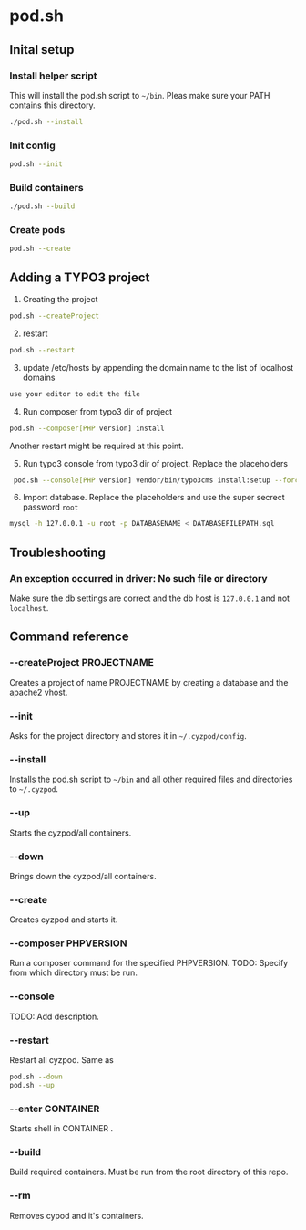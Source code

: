 # pod.sh

## Inital setup

### Install helper script
This will install the pod.sh script to `~/bin`. Pleas make sure your PATH contains this directory.
```sh
./pod.sh --install
```

### Init config
```sh
pod.sh --init
```

### Build containers
```sh
./pod.sh --build
```

### Create pods
```sh
pod.sh --create
```

## Adding a TYPO3 project

1. Creating the project
```sh
pod.sh --createProject
```

2. restart 
```sh
pod.sh --restart
```

3. update /etc/hosts by appending the domain name to the list of localhost domains
```sh
use your editor to edit the file
```

4. Run composer from typo3 dir of project
```sh
pod.sh --composer[PHP version] install 
```

Another restart might be required at this point.
 
5. Run typo3 console from typo3 dir of project. Replace the placeholders
```sh
 pod.sh --console[PHP version] vendor/bin/typo3cms install:setup --force --no-interaction --database-user-name root --database-user-password root --database-name DATABASENAME --admin-user-name vagrant --admin-password vagrant1 --use-existing-database --site-name "PROJECTKEY.vagrant/vagrant"
```

6. Import database. Replace the placeholders and use the super secrect password `root`
```sh
mysql -h 127.0.0.1 -u root -p DATABASENAME < DATABASEFILEPATH.sql
```

## Troubleshooting

### An exception occurred in driver: No such file or directory

Make sure the db settings are correct and the db host is `127.0.0.1` and not `localhost`.

## Command reference

### --createProject PROJECTNAME
Creates a project of name PROJECTNAME by creating a database and the apache2 vhost.

### --init
Asks for the project directory and stores it in `~/.cyzpod/config`.

### --install
Installs the pod.sh script to `~/bin` and all other required files and directories to `~/.cyzpod`.

### --up
Starts the cyzpod/all containers.

### --down
Brings down the cyzpod/all containers.

### --create
Creates cyzpod and starts it.

### --composer PHPVERSION
Run a composer command for the specified PHPVERSION.
TODO: Specify from which directory must be run.

### --console
TODO: Add description.

### --restart
Restart all cyzpod.
Same as 
```sh
pod.sh --down
pod.sh --up
```

### --enter CONTAINER
Starts shell in CONTAINER .

### --build
Build required containers. Must be run from the root directory of this repo.

### --rm
Removes cypod and it's containers.


